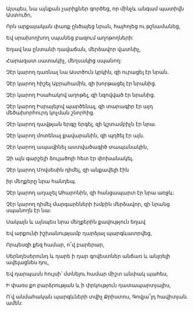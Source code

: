 Այսպես, նա այնքան չարիքներ գործեց, որ մինչև անգամ պատիվն Աստուծո,


Որն արքայական փառք ընծայեց նրան, հայհոյեց ու թշնամանեց,


Եվ սրախողխող սպանեց բազում աղոթողների:


Եղավ նա ընտանի դավաճան, մերձավոր վատնիչ,


Հարազատ սատակիչ, մեղսակից սպանող:


Չէր կարող դառնալ նա Աստծուն կրկին, զի ուրացել էր նրան.


Չէր կարող հիշել Աբրահամին, զի խորթացել էր նրանից.


Չէր կարող Իսահակով աղոթել, զի նզովված էր նրանից.


Չէր կարող Իսրայելով պարծենալ, զի տարագիր էր այդ մեծախորհուրդ կոչման շնորհից.


Չէր կարող դավթյան երգը երգել, զի կշտամբիչն էր նրա.


Չէր կարող մոտենալ քավարանին, զի պղծել էր այն.


Չէր կարող ապավինել աստվածագիծ տապանակին,


Զի այն գարշելի ձուլածոյի հետ էր փոխանակել.


Չէր կարող Մովսեսին դիմել, զի անքավելի էին


իր մեղքերը նրա հանդեպ.


Չէր կարող աղաչել Ահարոնին, զի հանցապարտ էր նրա առջև:


Չէր կարող դիմել մարգարեների խմբին մերձավոր, զի նրանց սպանողն էր նա:


Սակայն և այնպես նրա մեղքերին քավություն եղավ


Եվ արքունի իշխանությամբ դարձյալ պարգևատրվեց,


Որպեսզի քեզ համար, ո՜վ բարերար,


Սերնդեսերունդ և դարե ի դար գովեստներ անճառ և անլռելի ավելացնես դու,


Եվ դարպասն հույսի՝ մտնելու համար միշտ անփակ պահես,


Ի փառս քո բարձրության և ի փրկություն դատապարտյալիս,


Ո՛վ անմահական պարգևների տվիչ Քրիստոս, Գովյա՜լդ հավիտյան. ամեն:
